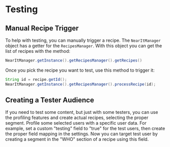 # Testing

## Manual Recipe Trigger

To help with testing, you can manually trigger a recipe.
The `NearItManager` object has a getter for the `RecipesManager`. 
With this object you can get the list of recipes with the method:

```java
NearItManager.getInstance().getRecipesManager().getRecipes()
```
Once you pick the recipe you want to test, use this method to trigger it:

```java
String id = recipe.getId();
NearItManager.getInstance().getRecipesManager().processRecipe(id);
```
## Creating a Tester Audience

If you need to test some content, but just with some testers, you can use the profiling features and create actual recipes, selecting the proper segment.
Profile some selected users with a specific user data. For example, set a custom "testing" field to "true" for the test users, then create the proper field mapping in the settings. Now you can target test user by creating a segment in the "WHO" section of a recipe using this field.
